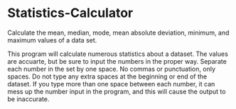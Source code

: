# Statistics-Calculator
Calculate the mean, median, mode, mean absolute deviation, minimum, and maximum values of a data set.

This program will calculate numerous statistics about a dataset. The values are accuarte, but be sure to input the numbers in the proper way. Separate each number in the set by one space. No commas or punctuation, only spaces. Do not type any extra spaces at the beginning or end of the dataset. If you type more than one space between each number, it can mess up the number input in the program, and this will cause the output to be inaccurate. 
